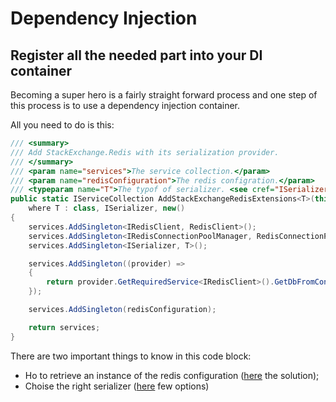 # Dependency Injection

## Register all the needed part into your DI container

Becoming a super hero is a fairly straight forward process and one step of this process is to use a dependency injection container.

All you need to do is this:

```csharp
/// <summary>
/// Add StackExchange.Redis with its serialization provider.
/// </summary>
/// <param name="services">The service collection.</param>
/// <param name="redisConfiguration">The redis configration.</param>
/// <typeparam name="T">The typof of serializer. <see cref="ISerializer" />.</typeparam>
public static IServiceCollection AddStackExchangeRedisExtensions<T>(this IServiceCollection services, RedisConfiguration redisConfiguration)
    where T : class, ISerializer, new()
{
    services.AddSingleton<IRedisClient, RedisClient>();
    services.AddSingleton<IRedisConnectionPoolManager, RedisConnectionPoolManager>();
    services.AddSingleton<ISerializer, T>();

    services.AddSingleton((provider) =>
    {
        return provider.GetRequiredService<IRedisClient>().GetDbFromConfiguration();
    });

    services.AddSingleton(redisConfiguration);

    return services;
}
```

There are two important things to know in this code block:

* Ho to retrieve an instance of the redis configuration ([here](configuration/) the solution);
* Choise the right serializer ([here](serializers/) few options)
